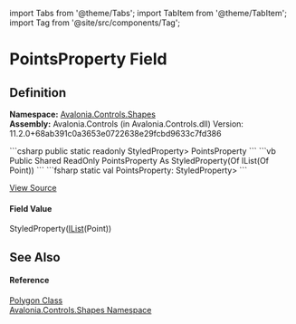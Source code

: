 import Tabs from '@theme/Tabs'; 
import TabItem from '@theme/TabItem'; 
import Tag from '@site/src/components/Tag'; 

# PointsProperty Field




## Definition
**Namespace:** <a href="N_Avalonia_Controls_Shapes">Avalonia.Controls.Shapes</a>  
**Assembly:** Avalonia.Controls (in Avalonia.Controls.dll) Version: 11.2.0+68ab391c0a3653e0722638e29fcbd9633c7fd386

<Tabs groupId="api-code-preview">
<TabItem value="csharp" label="C#">
```csharp
public static readonly StyledProperty<IList<Point>> PointsProperty
```
</TabItem>
<TabItem value="vb" label="VB">
```vb
Public Shared ReadOnly PointsProperty As StyledProperty(Of IList(Of Point))
```
</TabItem>
<TabItem value="fsharp" label="F#">
```fsharp
static val PointsProperty: StyledProperty<IList<Point>>
```
</TabItem>
</Tabs>



<a href="https://github.com/AvaloniaUI/Avalonia/tree/master/srcAvalonia.Controls/Shapes/Polygon.cs" title="View the source code">View Source</a>



#### Field Value
StyledProperty(<a href="https://learn.microsoft.com/dotnet/api/system.collections.generic.ilist-1" target="_blank" rel="noopener noreferrer">IList</a>(Point))

## See Also


#### Reference
<a href="T_Avalonia_Controls_Shapes_Polygon">Polygon Class</a>  
<a href="N_Avalonia_Controls_Shapes">Avalonia.Controls.Shapes Namespace</a>  
